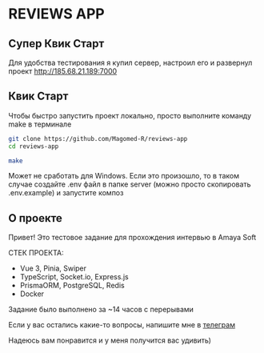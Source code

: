 # REVIEWS APP

## Супер Квик Старт

Для удобства тестирования я купил сервер, настроил его и развернул проект http://185.68.21.189:7000

## Квик Старт

Чтобы быстро запустить проект локально, просто выполните команду make в терминале 

```bash
git clone https://github.com/Magomed-R/reviews-app
cd reviews-app

make
```

Может не сработать для Windows. Если это произошло, то в таком случае создайте .env файл в папке server (можно просто скопировать .env.example) и запустите композ

## О проекте

Привет! Это тестовое задание для прохождения интервью в Amaya Soft

СТЕК ПРОЕКТА:
- Vue 3, Pinia, Swiper
- TypeScript, Socket.io, Express.js
- PrismaORM, PostgreSQL, Redis
- Docker

Задание было выполнено за ~14 часов с перерывами

Если у вас остались какие-то вопросы, напишите мне в [телеграм](https://t.me/a_temp_file)

Надеюсь вам понравится и у меня получится вас удивить)
